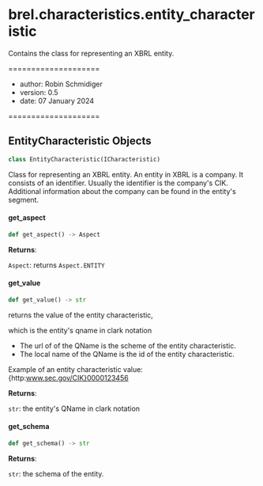 <a id="brel.characteristics.entity_characteristic"></a>

# brel.characteristics.entity\_characteristic

Contains the class for representing an XBRL entity.

====================

- author: Robin Schmidiger
- version: 0.5
- date: 07 January 2024

====================

<a id="brel.characteristics.entity_characteristic.EntityCharacteristic"></a>

## EntityCharacteristic Objects

```python
class EntityCharacteristic(ICharacteristic)
```

Class for representing an XBRL entity.
An entity in XBRL is a company. It consists of an identifier. Usually the identifier is the company's CIK.
Additional information about the company can be found in the entity's segment.

<a id="brel.characteristics.entity_characteristic.EntityCharacteristic.get_aspect"></a>

#### get\_aspect

```python
def get_aspect() -> Aspect
```

**Returns**:

`Aspect`: returns `Aspect.ENTITY`

<a id="brel.characteristics.entity_characteristic.EntityCharacteristic.get_value"></a>

#### get\_value

```python
def get_value() -> str
```

returns the value of the entity characteristic,

which is the entity's qname in clark notation

- The url of of the QName is the scheme of the entity characteristic.
- The local name of the QName is the id of the entity characteristic.

Example of an entity characteristic value: {http:www.sec.gov/CIK}0000123456

**Returns**:

`str`: the entity's QName in clark notation

<a id="brel.characteristics.entity_characteristic.EntityCharacteristic.get_schema"></a>

#### get\_schema

```python
def get_schema() -> str
```

**Returns**:

`str`: the schema of the entity.

